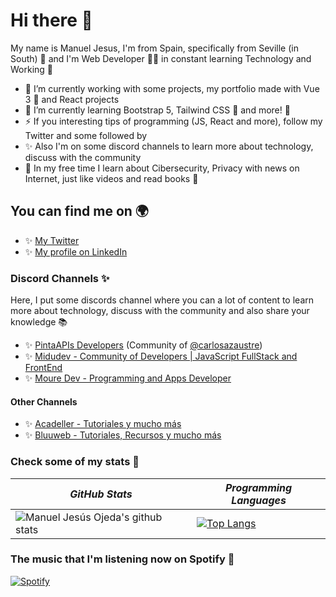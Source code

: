 # Hi there 👋

My name is Manuel Jesus, I'm from Spain, specifically from Seville (in South) 🧡 and I'm Web Developer 👨‍💻 in constant learning Technology and Working 💪

- 🔭 I’m currently working with some projects, my portfolio made with Vue 3 💚 and React projects
- 🌱 I’m currently learning Bootstrap 5, Tailwind CSS 💙 and more! 🦄
- ⚡ If you interesting tips of programming (JS, React and more), follow my Twitter and some followed by 
- ✨ Also I'm on some discord channels to learn more about technology, discuss with the community
- 💖 In my free time I learn about Cibersecurity, Privacy with news on Internet, just like videos and read books 🖖

## You can find me on 🌍

- ✨ [My Twitter](https://twitter.com/mjesusoj)
- ✨ [My profile on LinkedIn](https://linkedin.com/in/mjesusoj)

### Discord Channels ✨

Here, I put some discords channel where you can a lot of content to learn more about technology, discuss with the community and also share your knowledge 📚

- ✨ [PintaAPIs Developers](https://discord.gg/pQX3RhTf55) 
(Community of [@carlosazaustre](https://github.com/carlosazaustre))
- ✨ [Midudev - Community of Developers | JavaScript FullStack and FrontEnd](https://discord.gg/midudev)
- ✨ [Moure Dev - Programming and Apps Developer](https://discord.gg/7xUpEzUpvN)

#### Other Channels
- ✨ [Acadeller - Tutoriales y mucho más](https://discord.gg/mfAnFR56Sa)
- ✨ [Bluuweb - Tutoriales, Recursos y mucho más](https://discord.gg/rHXP5jhfrb)

### Check some of my stats 🚀

| *GitHub Stats* | *Programming Languages* |
---|--- 
| ![Manuel Jesús Ojeda's github stats](https://github-readme-stats.vercel.app/api?username=mjesusoj&show_icons=true&theme=react&hide_border=true) |  [![Top Langs](https://github-readme-stats.vercel.app/api/top-langs/?username=mjesusoj&theme=react&hide_border=true&layout=compact&langs_count=6)](https://github.com/mjesusoj/github-readme-stats) |

### The music that I'm listening now on Spotify 💖
[![Spotify](https://spotify-playing-now-nine.vercel.app/api/spotify)](https://open.spotify.com/user/jesusminecrafter)

<!-- Put some hobbies EX: Cibersecurity, Privacy, etc and more channels -->

<!--
**mjesusoj/mjesusoj** is a ✨ _special_ ✨ repository because its `README.md` (this file) appears on your GitHub profile.

Here are some ideas to get you started:

- 🔭 I’m currently working on ...
- 🌱 I’m currently learning ...
- 👯 I’m looking to collaborate on ...
- 🤔 I’m looking for help with ...
- 💬 Ask me about ...
- 📫 How to reach me: ...
- 😄 Pronouns: ...
- ⚡ Fun fact: ...
-->
